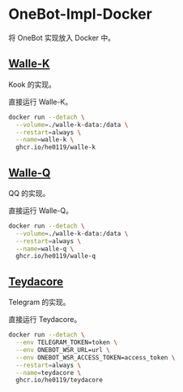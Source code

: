# OneBot-Impl-Docker

将 OneBot 实现放入 Docker 中。

## [Walle-K](https://github.com/onebot-walle/walle-k)

Kook 的实现。

直接运行 Walle-K。

```sh
docker run --detach \
  --volume=./walle-k-data:/data \
  --restart=always \
  --name=walle-k \
  ghcr.io/he0119/walle-k
```

## [Walle-Q](https://github.com/onebot-walle/walle-q)

QQ 的实现。

直接运行 Walle-Q。

```sh
docker run --detach \
  --volume=./walle-k-data:/data \
  --restart=always \
  --name=walle-q \
  ghcr.io/he0119/walle-q
```

## [Teydacore](https://github.com/teyda/teydacore)

Telegram 的实现。

直接运行 Teydacore。

```sh
docker run --detach \
  --env TELEGRAM_TOKEN=token \
  --env ONEBOT_WSR_URL=url \
  --env ONEBOT_WSR_ACCESS_TOKEN=access_token \
  --restart=always \
  --name=teydacore \
  ghcr.io/he0119/teydacore
```
